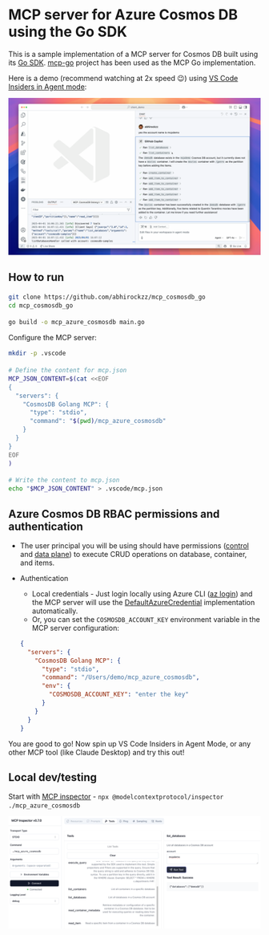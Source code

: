 # MCP server for Azure Cosmos DB using the Go SDK

This is a sample implementation of a MCP server for Cosmos DB built using its [Go SDK](https://pkg.go.dev/github.com/Azure/azure-sdk-for-go/sdk/data/azcosmos). [mcp-go](https://github.com/mark3labs/mcp-go) project has been used as the MCP Go implementation.

Here is a demo (recommend watching at 2x speed 😉) using [VS Code Insiders in Agent mode](https://code.visualstudio.com/blogs/2025/02/24/introducing-copilot-agent-mode):

[![Demo: MCP server for Azure Cosmos DB using the Go SDK](images/demo.png)](https://www.youtube.com/watch?v=CsM-mspWJeM)

## How to run

```bash
git clone https://github.com/abhirockzz/mcp_cosmosdb_go
cd mcp_cosmosdb_go

go build -o mcp_azure_cosmosdb main.go
```

Configure the MCP server:

```bash
mkdir -p .vscode

# Define the content for mcp.json
MCP_JSON_CONTENT=$(cat <<EOF
{
  "servers": {
    "CosmosDB Golang MCP": {
      "type": "stdio",
      "command": "$(pwd)/mcp_azure_cosmosdb"
    }
  }
}
EOF
)

# Write the content to mcp.json
echo "$MCP_JSON_CONTENT" > .vscode/mcp.json
```

## Azure Cosmos DB RBAC permissions and authentication

- The user principal you will be using should have permissions ([control](https://learn.microsoft.com/en-us/azure/cosmos-db/nosql/security/how-to-grant-control-plane-role-based-access?tabs=built-in-definition%2Ccsharp&pivots=azure-interface-cli) and [data plane](https://learn.microsoft.com/en-us/azure/cosmos-db/nosql/security/how-to-grant-data-plane-role-based-access?tabs=built-in-definition%2Ccsharp&pivots=azure-interface-cli)) to execute CRUD operations on database, container, and items.
- Authentication

  - Local credentials - Just login locally using Azure CLI ([az login](https://learn.microsoft.com/en-us/cli/azure/authenticate-azure-cli)) and the MCP server will use the [DefaultAzureCredential](https://learn.microsoft.com/en-us/azure/developer/go/sdk/authentication/credential-chains#defaultazurecredential-overview) implementation automatically.
  - Or, you can set the `COSMOSDB_ACCOUNT_KEY` environment variable in the MCP server configuration:

  ```json
  {
    "servers": {
      "CosmosDB Golang MCP": {
        "type": "stdio",
        "command": "/Users/demo/mcp_azure_cosmosdb",
        "env": {
          "COSMOSDB_ACCOUNT_KEY": "enter the key"
        }
      }
    }
  }
  ```

You are good to go! Now spin up VS Code Insiders in Agent Mode, or any other MCP tool (like Claude Desktop) and try this out!

## Local dev/testing

Start with [MCP inspector](https://modelcontextprotocol.io/docs/tools/inspector) - `npx @modelcontextprotocol/inspector ./mcp_azure_cosmosdb`

![](images/mcp_inspector.png)
